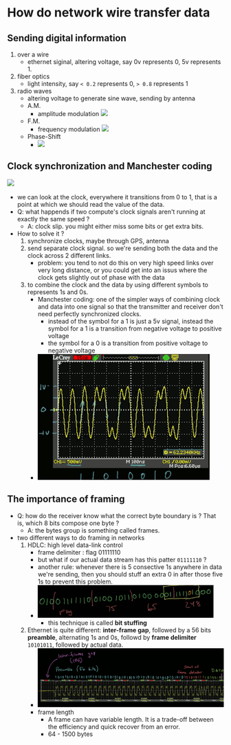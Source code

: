 
# How do network wire transfer data 

## Sending digital information

1. over a wire
    - ethernet siginal, altering voltage,  say 0v represents 0, 5v represents 1.
2. fiber optics
    - light intensity, say `< 0.2` represents 0, `> 0.8` represents 1
3. radio waves
    - altering voltage to generate sine wave, sending by antenna
    - A.M.
        - amplitude modulation ![](https://www.qrg.northwestern.edu/projects/vss/docs/media/Communications/am.gif)
    - F.M.
        - frequency modulation ![](https://www.qrg.northwestern.edu/projects/vss/docs/media/Communications/FM.gif)
    - Phase-Shift
        - ![](https://www.networkcomputing.com/sites/default/files/RF%20image%207.jpg)


## Clock synchronization and Manchester coding

![](https://i.stack.imgur.com/8c9b6.png)

- we can look at the clock, everywhere it transitions from 0 to 1,  that is a point at which we should read the value of the data.
- Q: what happends if two compute's clock signals aren't running at exactly the same speed ?
    - A: clock slip. you might either miss some bits or get extra bits.
- How to solve it ?
    1. synchronize clocks, maybe through GPS, antenna
    2. send separate clock signal.  so we're sending both the data and the clock across 2 different links.
        - problem:  you tend to not do this on very high speed links over very long distance, or you could get into an issus where the clock gets slightly out of phase with the data
    3. to combine the clock and the data by using different symbols to represents 1s and 0s.
        - Manchester coding: one of the simpler ways of combining clock and data into one signal so that the transmitter and receiver don't need perfectly synchronized clocks.
            - instead of the symbol for a 1 is just a 5v signal, instead the symbol for a 1 is a transition from negative voltage to positive voltage
            - the symbol for a 0 is a transition from  positive voltage to negative voltage
        - ![](../imgs/nt_manchester_coding.png)

## The importance of framing

- Q: how do the receiver know what the correct byte boundary is ?   That is, which 8 bits compose one byte ?
    - A: the bytes group is something called frames.
- two different ways to do framing in networks
    1. HDLC: high level data-link control
        - frame delimiter :  flag 01111110
        - but what if our actual data stream has this patter `01111110` ?
        - another rule: whenever there is 5 consective 1s anywhere in data we're sending,  then you should stuff an extra 0 in after those five 1s to prevent this problem.
        - ![](../imgs/nt_frame_byte_boundary.png)
            - this technique is called **bit stuffing**
    2. Ethernet is quite different: **inter-frame gap**, followed by a 56 bits **preamble**, alternating 1s and 0s, followd by **frame delimiter** `10101011`, followed by actual data.
        - ![](../imgs/nt_frame_byte_boundary_ethernet.png)
        - frame length
            - A frame can have variable length.  It is a trade-off between the efficiency and quick recover from an error.
            - 64 - 1500 bytes



 

